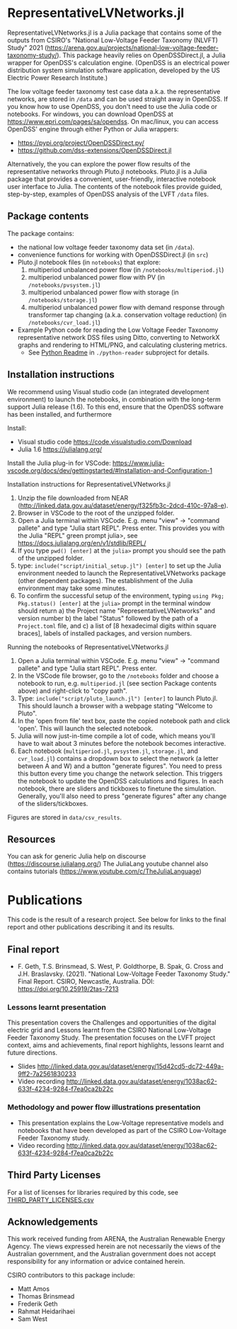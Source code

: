 # RepresentativeLVNetworks.jl
RepresentativeLVNetworks.jl is a Julia package that contains some of the outputs from CSIRO's "National Low-Voltage Feeder Taxonomy (NLVFT) Study" 2021 (https://arena.gov.au/projects/national-low-voltage-feeder-taxonomy-study/). This package heavily relies on OpenDSSDirect.jl, a Julia wrapper for OpenDSS's calculation engine. (OpenDSS is an electrical power distribution system simulation software application, developed by the US Electric Power Research Institute.)

The low voltage feeder taxonomy test case data a.k.a. the representative networks, are stored in `/data` and can be used straight away in OpenDSS. If you know how to use OpenDSS, you don't need to use the Julia code or notebooks. For windows, you can download OpenDSS at https://www.epri.com/pages/sa/opendss. On mac/linux, you can access OpenDSS' engine through either Python or Julia wrappers:
- https://pypi.org/project/OpenDSSDirect.py/ 
- https://github.com/dss-extensions/OpenDSSDirect.jl 

Alternatively, the you can explore the power flow results of the representative networks through Pluto.jl notebooks.
Pluto.jl  is a Julia package that provides a convenient, user-friendly, interactive notebook user interface to Julia. The contents of the notebook files provide guided, step-by-step, examples of OpenDSS analysis of the LVFT `/data` files.   


## Package contents
The package contains:
- the national low voltage feeder taxonomy data set (in `/data`). 
- convenience functions for working with OpenDSSDirect.jl (in `src`)
- Pluto.jl notebook files (in `notebooks`) that explore: 
    1) multiperiod unbalanced power flow (in `/notebooks/multiperiod.jl`)
    2) multiperiod unbalanced power flow with PV (in `/notebooks/pvsystem.jl`)
    3) multiperiod unbalanced power flow with storage (in `/notebooks/storage.jl`)
    4) multiperiod unbalanced power flow with demand response  through transformer tap changing (a.k.a. conservation voltage reduction) (in `/notebooks/cvr_load.jl`)
- Example Python code for reading the Low Voltage Feeder Taxonomy representative network DSS files using Ditto, converting to NetworkX graphs and rendering to HTML/PNG, and calculating clustering metrics.
  - See [Python Readme](./python-reader/Readme.md) in `./python-reader` subproject for details.

 ## Installation instructions
We recommend using Visual studio code (an integrated development environment) to launch the notebooks, in combination with the long-term support Julia 
release (1.6). To this end, ensure that the OpenDSS software has been installed, and furthermore 

Install:
- Visual studio code https://code.visualstudio.com/Download
- Julia 1.6 https://julialang.org/

Install the Julia plug-in for VSCode: https://www.julia-vscode.org/docs/dev/gettingstarted/#Installation-and-Configuration-1 

Installation instructions for RepresentativeLVNetworks.jl
 1) Unzip the file downloaded from NEAR (http://linked.data.gov.au/dataset/energy/f325fb3c-2dcd-410c-97a8-e).
 2) Browser in VSCode to the root of the unzipped folder.
 3) Open a Julia terminal within VSCode. E.g. menu "view" -> "command pallete" and type "Julia start REPL". Press enter. This provides you with the Julia "REPL" green prompt julia>, see https://docs.julialang.org/en/v1/stdlib/REPL/ 
 4) If you type `pwd() [enter]` at the `julia>` prompt you should see the path of the unzipped folder.
 5) type: `include("script/initial_setup.jl") [enter]` to set up the Julia environment needed to launch the RepresentativeLVNetworks package (other dependent packages). The establishment of the Julia environment may take some minutes.
 6) To confirm the successful setup of the environment, typing 
 `using Pkg; Pkg.status() [enter]` at the `julia>` prompt in the terminal window should return 
    a) the Project name "RepresentativeLVNetworks" and version number
    b) the label "Status" followed by the path of a `Project.toml` file, and 
    c) a list of [8 hexadecimal digits within square braces], labels of installed packages, and version numbers. 

Running the notebooks of RepresentativeLVNetworks.jl
 1) Open a Julia terminal within VSCode. E.g. menu "view" -> "command pallete" and type "Julia start REPL". Press enter.
 2) In the VSCode file browser, go to the `/notebooks` folder and choose a notebook to run, e.g. `multiperiod.jl` (see section Package contents above) and right-click to "copy path".
 3) Type: `include("script/pluto_launch.jl") [enter]` to launch Pluto.jl. This should launch a browser with a webpage stating "Welcome to Pluto".
 4) In the 'open from file' text box, paste the copied notebook path and click 'open'. This will launch the selected notebook.
 5) Julia will now just-in-time compile a lot of code, which means you'll have to wait about 3 minutes before the notebook becomes interactive. 
 6) Each notebook (`multiperiod.jl`, `pvsystem.jl`, `storage.jl`, and 
 `cvr_load.jl`) contains a dropdown box to select the network (a letter between A and W) and a button "generate figures". You need to press this button every time you change the network selection. This triggers the notebook to update the OpenDSS calculations and figures. In each notebook, there are sliders and tickboxes to finetune the simulation. Generally, you'll also need to press "generate figures" after any change of the sliders/tickboxes.

 Figures are stored in `data/csv_results`.

## Resources
You can ask for generic Julia help on discourse (https://discourse.julialang.org/)
The JuliaLang youtube channel also contains tutorials (https://www.youtube.com/c/TheJuliaLanguage)

# Publications
This code is the result of a research project.  See below for links to the final report and other publications describing it and its results.

## Final report
- F. Geth, T.S. Brinsmead, S. West, P. Goldthorpe, B. Spak, G. Cross and J.H. Braslavsky. (2021). "National Low-Voltage Feeder Taxonomy Study." Final Report. CSIRO, Newcastle, Australia. DOI: https://doi.org/10.25919/2tas-7213
### Lessons learnt presentation
This presentation covers the Challenges and opportunities of the digital electric grid and Lessons learnt from the CSIRO National Low-Voltage Feeder Taxonomy Study. The presentation focuses on the LVFT project context, aims and achievements, final report highlights, lessons learnt and future directions.
- Slides http://linked.data.gov.au/dataset/energy/15d42cd5-dc72-449a-9ff2-7a2561830233
- Video recording http://linked.data.gov.au/dataset/energy/1038ac62-633f-4234-9284-f7ea0ca2b22c
### Methodology and power flow illustrations presentation
- This presentation explains the Low-Voltage representative models and notebooks that have been developed as part of the CSIRO Low-Voltage Feeder Taxonomy study.
- Video recording http://linked.data.gov.au/dataset/energy/1038ac62-633f-4234-9284-f7ea0ca2b22c

## Third Party Licenses
For a list of licenses for libraries required by this code, see [THIRD_PARTY_LICENSES.csv](THIRD_PARTY_LICENSES.csv)

## Acknowledgements
This work received funding from ARENA, the Australian Renewable Energy Agency. The views expressed herein are not necessarily the views of the Australian government, and the Australian government does not accept responsibility for any information or advice contained herein.

CSIRO contributors to this package include:
- Matt Amos
- Thomas Brinsmead
- Frederik Geth
- Rahmat Heidarihaei
- Sam West



